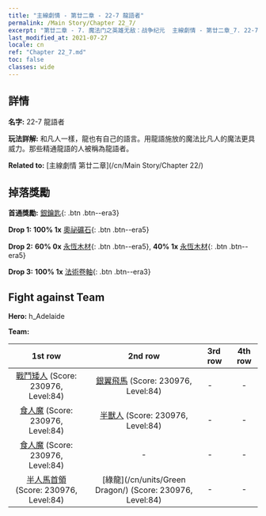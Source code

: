```yaml
---
title: "主線劇情 - 第廿二章 - 22-7 龍語者"
permalink: /Main Story/Chapter 22_7/
excerpt: "第廿二章 - 7. 魔法门之英雄无敌：战争纪元  主線劇情 - 第廿二章_7. 22-7 龍語者"
last_modified_at: 2021-07-27
locale: cn
ref: "Chapter 22_7.md"
toc: false
classes: wide
---
```


## 詳情

 **名字:** 22-7 龍語者

 **玩法詳解:** 和凡人一樣，龍也有自己的語言。用龍語施放的魔法比凡人的魔法更具威力。那些精通龍語的人被稱為龍語者。

 **Related to:** [主線劇情 第廿二章](/cn/Main Story/Chapter 22/)

## 掉落獎勵

 **首通獎勵:** [銀鑰匙](/cn/Items/con_693/){: .btn .btn--era3}

 **Drop 1:** **100% 1x** [奧祕礦石](/cn/Items/mat_75/){: .btn .btn--era5}

 **Drop 2:** **60% 0x** [永恆木材](/cn/Items/mat_69/){: .btn .btn--era5}, **40% 1x** [永恆木材](/cn/Items/mat_69/){: .btn .btn--era5}

 **Drop 3:** **100% 1x** [法術卷軸](/cn/Items/con_694/){: .btn .btn--era3}


## Fight against Team
 **Hero:** h_Adelaide

 **Team:**


  | 1st row | 2nd row | 3rd row | 4th row |
  |:----:|:----:|:----|:----:|
  | [戰鬥矮人](/cn/units/Dwarf/) (Score: 230976, Level:84)  | [銀翼飛馬](/cn/units/Pegasus/) (Score: 230976, Level:84)  | - | - |
  | [食人魔](/cn/units/Ogre/) (Score: 230976, Level:84)  | [半獸人](/cn/units/Orc/) (Score: 230976, Level:84)  | - | - |
  | [食人魔](/cn/units/Ogre/) (Score: 230976, Level:84)  | - | - | - |
  | [半人馬首領](/cn/units/Centaur/) (Score: 230976, Level:84)  | [綠龍](/cn/units/Green Dragon/) (Score: 230976, Level:84)  | - | - |


